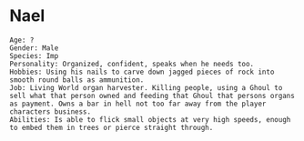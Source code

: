 # Nael

    Age: ?
    Gender: Male
    Species: Imp
    Personality: Organized, confident, speaks when he needs too.
    Hobbies: Using his nails to carve down jagged pieces of rock into smooth round balls as ammunition.
    Job: Living World organ harvester. Killing people, using a Ghoul to sell what that person owned and feeding that Ghoul that persons organs as payment. Owns a bar in hell not too far away from the player characters business.
    Abilities: Is able to flick small objects at very high speeds, enough to embed them in trees or pierce straight through.
